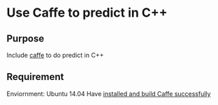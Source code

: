  Use Caffe to predict in C++
===============
## Purpose
Include [caffe](https://github.com/BVLC/caffe) to do predict in C++

## Requirement
Enviornment: Ubuntu 14.04
Have [installed and build Caffe successfully](http://caffe.berkeleyvision.org/installation.html)






